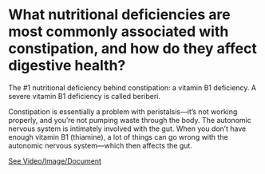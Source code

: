 # What nutritional deficiencies are most commonly associated with constipation, and how do they affect digestive health?

The #1 nutritional deficiency behind constipation: a vitamin B1 deficiency. A severe vitamin B1 deficiency is called beriberi.

Constipation is essentially a problem with peristalsis—it’s not working properly, and you’re not pumping waste through the body. The autonomic nervous system is intimately involved with the gut. When you don’t have enough vitamin B1 (thiamine), a lot of things can go wrong with the autonomic nervous system—which then affects the gut.

 [See Video/Image/Document](https://hls-player.drberg.com/asset?path=migrated-assets/the-top-nutritional-deficiency-behind-constipation)